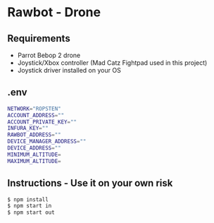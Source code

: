 # Rawbot - Drone


## Requirements
- Parrot Bebop 2 drone
- Joystick/Xbox controller (Mad Catz Fightpad used in this project)
- Joystick driver installed on your OS

## .env

```sh
NETWORK="ROPSTEN"
ACCOUNT_ADDRESS=""
ACCOUNT_PRIVATE_KEY=""
INFURA_KEY=""
RAWBOT_ADDRESS=""
DEVICE_MANAGER_ADDRESS=""
DEVICE_ADDRESS=""
MINIMUM_ALTITUDE=
MAXIMUM_ALTITUDE=
```

## Instructions - Use it on your own risk

```sh
$ npm install
$ npm start in
$ npm start out
```

